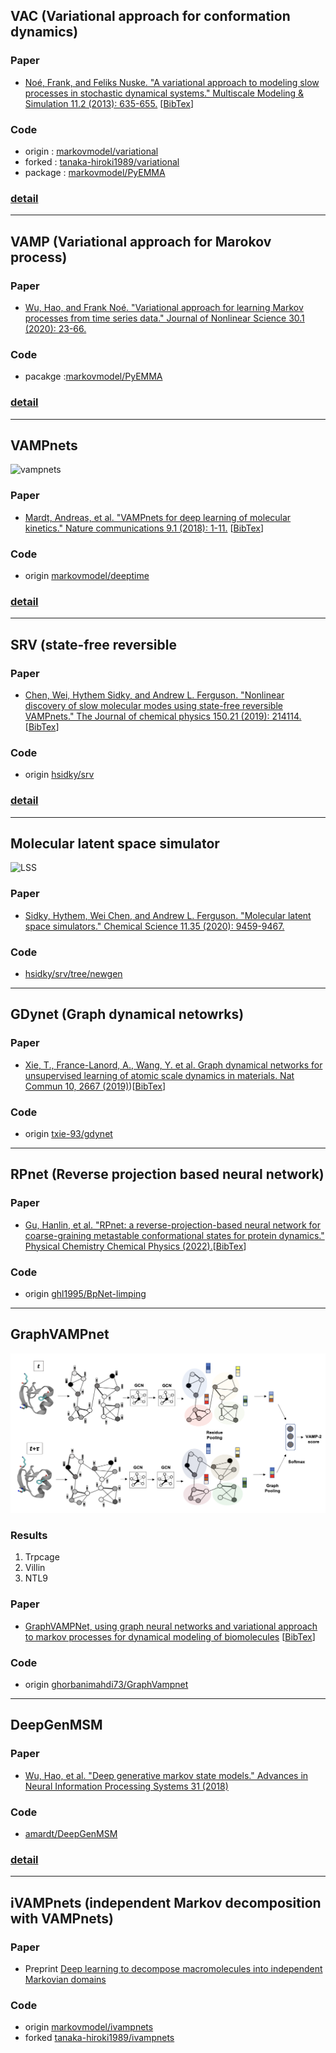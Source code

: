 <script type="text/javascript" async src="https://cdnjs.cloudflare.com/ajax/libs/mathjax/2.7.1/MathJax.js?config=TeX-MML-AM_CHTML"></script>
<script type="text/x-mathjax-config">
 MathJax.Hub.Config({
 tex2jax: {
    inlineMath: [ ['$','$'], ["\\(","\\)"] ],
    displayMath: [ ['$$','$$'], ["\\[","\\]"] ]
 }
 });
</script>


## VAC (Variational approach for conformation dynamics) 

### Paper
   - [Noé, Frank, and Feliks Nuske. "A variational approach to modeling slow processes in stochastic dynamical systems." Multiscale Modeling & Simulation 11.2 (2013): 635-655.](https://epubs.siam.org/doi/abs/10.1137/110858616?casa_token=uwxuLpLlceIAAAAA:eJ-FwlnByXP_kLhUA_xAEbi_AGrejTzaEuaXW3wM8Uq_GAkPw_KK3w1gdPqVO3WWY6DnE-baFOQW) \[[BibTex](./bibtex/vac.bib)\]

### Code 
  - origin :  [markovmodel/variational](https://github.com/markovmodel/variational)
  - forked : [tanaka-hiroki1989/variational](https://github.com/tanaka-hiroki1989/variational)
  - package : [markovmodel/PyEMMA](https://github.com/markovmodel/PyEMMA/tree/devel/pyemma)

### [detail](./vac)

----

## VAMP (Variational approach for Marokov process)

### Paper 
  - [Wu, Hao, and Frank Noé. "Variational approach for learning Markov processes from time series data." Journal of Nonlinear Science 30.1 (2020): 23-66.](https://link.springer.com/article/10.1007/s00332-019-09567-y)

### Code 
  - pacakge :[markovmodel/PyEMMA](https://github.com/markovmodel/PyEMMA/tree/devel/pyemma)

### [detail](./vamp)

----

## VAMPnets

![vampnets](https://media.springernature.com/full/springer-static/image/art%3A10.1038%2Fs41467-017-02388-1/MediaObjects/41467_2017_2388_Fig1_HTML.gif?as=webp)
### Paper 
  - [Mardt, Andreas, et al. "VAMPnets for deep learning of molecular kinetics." Nature communications 9.1 (2018): 1-11.](https://www.nature.com/articles/s41467-017-02388-1)
  \[[BibTex](https://scholar.googleusercontent.com/scholar.bib?q=info:cdgg75wUJSYJ:scholar.google.com/&output=citation&scisdr=CgXkEEvhEJeMq7TsmrE:AAGBfm0AAAAAYknpgrFU35c_nqh1iymSeVHYftvRQCHg&scisig=AAGBfm0AAAAAYknpgiRKEcrSJWoNiwSJIN7WUzFMBlEo&scisf=4&ct=citation&cd=-1&hl=ja)\]

### Code 
  - origin [markovmodel/deeptime](https://github.com/markovmodel/deeptime)

### [detail](./vampnets)

----
## SRV (state-free reversible

### Paper 
  - [Chen, Wei, Hythem Sidky, and Andrew L. Ferguson. "Nonlinear discovery of slow molecular modes using state-free reversible VAMPnets." The Journal of chemical physics 150.21 (2019): 214114.](https://aip.scitation.org/doi/abs/10.1063/1.5092521)\[[BibTex](https://scholar.googleusercontent.com/scholar.bib?q=info:E2D8TWgTxmoJ:scholar.google.com/&output=citation&scisdr=CgXkEEvhEJeMq7Ts20Q:AAGBfm0AAAAAYknpw0SMgn52dSDdQCWlFwEI3W4eUAu9&scisig=AAGBfm0AAAAAYknpw_SlbLByDIYPSNUuDtA27nePqo48&scisf=4&ct=citation&cd=-1&hl=ja)\]

### Code
  - origin [hsidky/srv](https://github.com/hsidky/srv)

### [detail](./srv)
----
## Molecular latent space simulator

![LSS](https://pubs.rsc.org/image/article/2020/SC/d0sc03635h/d0sc03635h-f1_hi-res.gif)
### Paper
  - [Sidky, Hythem, Wei Chen, and Andrew L. Ferguson. "Molecular latent space simulators." Chemical Science 11.35 (2020): 9459-9467.](https://pubs.rsc.org/en/content/articlehtml/2020/sc/d0sc03635h)

### Code
  - [hsidky/srv/tree/newgen](https://github.com/hsidky/srv/tree/newgen/)

----
## GDynet (Graph dynamical netowrks)

### Paper
  - [Xie, T., France-Lanord, A., Wang, Y. et al. Graph dynamical networks for unsupervised learning of atomic scale dynamics in materials. Nat Commun 10, 2667 (2019)](https://www.nature.com/articles/s41467-019-10663-6))\[[BibTex]()\]

### Code
  - origin [txie-93/gdynet](https://github.com/txie-93/gdynet)

----
## RPnet (Reverse projection based neural network)
### Paper
  - [Gu, Hanlin, et al. "RPnet: a reverse-projection-based neural network for coarse-graining metastable conformational states for protein dynamics." Physical Chemistry Chemical Physics (2022).](https://pubs.rsc.org/en/content/articlelanding/2022/CP/D1CP03622J)\[[BibTex]()\]

### Code 
  - origin [ghl1995/BpNet-limping](https://github.com/ghl1995/BpNet-lumping)

----
## GraphVAMPnet
![GraphVAMPnet](https://github.com/ghorbanimahdi73/GraphVampNet/raw/main/figure_1.png)
### Results
  1. Trpcage
  2. Villin
  3. NTL9

### Paper
  - [GraphVAMPNet, using graph neural networks and variational approach to markov processes for dynamical modeling of biomolecules](https://arxiv.org/abs/2201.04609)
  \[[BibTex]()\]

### Code
  - origin [ghorbanimahdi73/GraphVampnet](https://github.com/ghorbanimahdi73/GraphVampNet)

----
## DeepGenMSM

### Paper
  - [Wu, Hao, et al. "Deep generative markov state models." Advances in Neural Information Processing Systems 31 (2018)](https://proceedings.neurips.cc/paper/2018/hash/deb54ffb41e085fd7f69a75b6359c989-Abstract.html)

### Code
  - [amardt/DeepGenMSM](https://github.com/amardt/DeepGenMSM)

### [detail](./deepgenmsm)

----
## iVAMPnets (independent Markov decomposition with VAMPnets)

### Paper
  - Preprint [Deep learning to decompose macromolecules into independent Markovian domains](https://www.biorxiv.org/content/10.1101/2022.03.30.486366v1)
### Code
  - origin [markovmodel/ivampnets](https://github.com/markovmodel/ivampnets)
  - forked [tanaka-hiroki1989/ivampnets](https://github.com/tanaka-hiroki1989/ivampnets)

